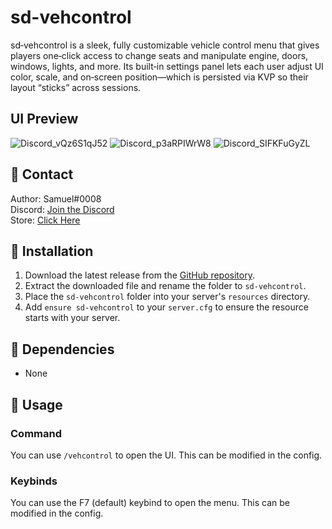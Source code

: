 # sd-vehcontrol

sd‑vehcontrol is a sleek, fully customizable vehicle control menu that gives players one‑click access to change seats and manipulate engine, doors, windows, lights, and more. Its built‑in settings panel lets each user adjust UI color, scale, and on‑screen position—which is persisted via KVP so their layout “sticks” across sessions.

## UI Preview
![Discord_vQz6S1qJ52](https://github.com/user-attachments/assets/0032a6ba-6632-445a-92b2-803c41df1c15)
![Discord_p3aRPIWrW8](https://github.com/user-attachments/assets/3720f62b-4fab-4f13-aeb5-f2d662bd4224)
![Discord_SIFKFuGyZL](https://github.com/user-attachments/assets/772eeb9b-c0cb-42f1-8049-24b4f7e553f1)


## 🔔 Contact

Author: Samuel#0008  
Discord: [Join the Discord](https://discord.gg/FzPehMQaBQ)  
Store: [Click Here](https://fivem.samueldev.shop)

## 💾 Installation

1. Download the latest release from the [GitHub repository](https://github.com/Samuels-Development/sd-vehcontrol/releases).
2. Extract the downloaded file and rename the folder to `sd-vehcontrol`.
3. Place the `sd-vehcontrol` folder into your server's `resources` directory.
4. Add `ensure sd-vehcontrol` to your `server.cfg` to ensure the resource starts with your server.


## 📖 Dependencies
- None

## 📖 Usage

### Command
You can use `/vehcontrol` to open the UI. This can be modified in the config.

### Keybinds
You can use the F7 (default) keybind to open the menu. This can be modified in the config.

